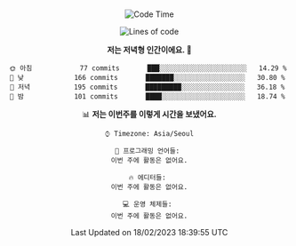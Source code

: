 <div align="center">

<br />

 <!--START_SECTION:waka-->
![Code Time](http://img.shields.io/badge/Code%20Time-292%20hrs%2044%20mins-blue)

![Lines of code](https://img.shields.io/badge/%EC%A0%80%EB%8A%94%20%EC%97%AC%ED%83%9C%EA%B9%8C%EC%A7%80%20-1%20Million%20%EC%A4%84%EC%9D%98%20%EC%BD%94%EB%93%9C%EB%A5%BC%20%EC%9E%91%EC%84%B1%ED%96%88%EC%96%B4%EC%9A%94.-blue)

**저는 저녁형 인간이에요. 🦉** 

```text
🌞 아침            77 commits       ███░░░░░░░░░░░░░░░░░░░░░░   14.29 % 
🌆 낮　           166 commits       ███████░░░░░░░░░░░░░░░░░░   30.80 % 
🌃 저녁           195 commits       █████████░░░░░░░░░░░░░░░░   36.18 % 
🌙 밤　           101 commits       ████░░░░░░░░░░░░░░░░░░░░░   18.74 % 

```


📊 **저는 이번주를 이렇게 시간을 보냈어요.** 

```text
⌚︎ Timezone: Asia/Seoul

💬 프로그래밍 언어들: 
이번 주에 활동은 없어요.

🔥 에디터들: 
이번 주에 활동은 없어요.

💻 운영 체제들: 
이번 주에 활동은 없어요.

```


 Last Updated on 18/02/2023 18:39:55 UTC
<!--END_SECTION:waka-->

</div>
